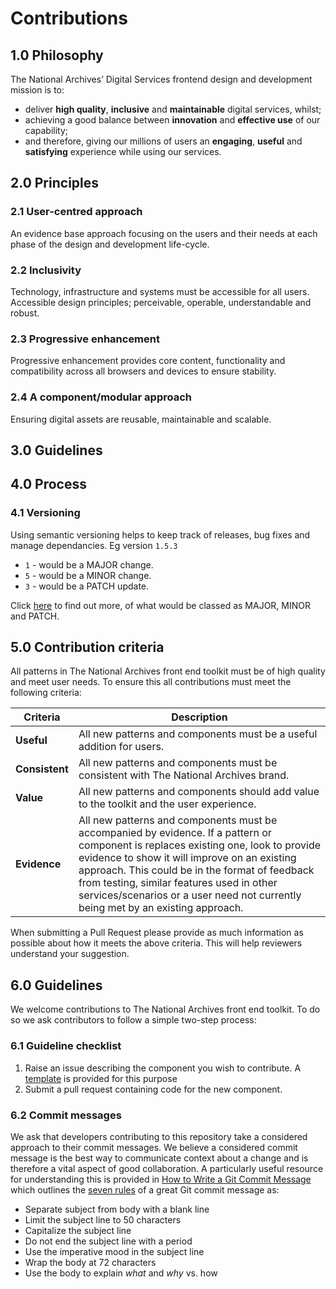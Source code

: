 # Contributions

## 1.0 Philosophy

The National Archives’ Digital Services frontend design and development mission is to:

- deliver **high quality**, **inclusive** and **maintainable** digital services, whilst;
- achieving a good balance between **innovation** and **effective use** of our capability;
- and therefore, giving our millions of users an **engaging**, **useful** and **satisfying** experience while using our services.

## 2.0 Principles

### 2.1 User-centred approach

An evidence base approach focusing on the users and their needs at each phase of the design and development life-cycle.

### 2.2 Inclusivity

Technology, infrastructure and systems must be accessible for all users. Accessible design principles; perceivable, operable, understandable and robust.

### 2.3 Progressive enhancement

Progressive enhancement provides core content, functionality and compatibility across all browsers and devices to ensure stability.

### 2.4 A component/modular approach

Ensuring digital assets are reusable, maintainable and scalable.

## 3.0 Guidelines

## 4.0 Process

### 4.1 Versioning

Using semantic versioning helps to keep track of releases, bug fixes and manage dependancies.
Eg version `1.5.3`

- `1` - would be a MAJOR change.
- `5` - would be a MINOR change.
- `3` - would be a PATCH update.

Click [here](https://semver.org) to find out more, of what would be classed as MAJOR, MINOR and PATCH.

## 5.0 Contribution criteria

All patterns in The National Archives front end toolkit must be of high quality and meet user needs. To ensure this all contributions must meet the following criteria:

| Criteria       | Description                                                                                                                                                                                                                                                                                                                                                            |
| -------------- | ---------------------------------------------------------------------------------------------------------------------------------------------------------------------------------------------------------------------------------------------------------------------------------------------------------------------------------------------------------------------- |
| **Useful**     | All new patterns and components must be a useful addition for users.                                                                                                                                                                                                                                                                                                   |
| **Consistent** | All new patterns and components must be consistent with The National Archives brand.                                                                                                                                                                                                                                                                                   |
| **Value**      | All new patterns and components should add value to the toolkit and the user experience.                                                                                                                                                                                                                                                                               |
| **Evidence**   | All new patterns and components must be accompanied by evidence. If a pattern or component is replaces existing one, look to provide evidence to show it will improve on an existing approach. This could be in the format of feedback from testing, similar features used in other services/scenarios or a user need not currently being met by an existing approach. |

When submitting a Pull Request please provide as much information as possible about how it meets the above criteria. This will help reviewers understand your suggestion.

## 6.0 Guidelines

We welcome contributions to The National Archives front end toolkit. To do so we ask contributors to follow a simple two-step process:

### 6.1 Guideline checklist

1. Raise an issue describing the component you wish to contribute. A [template](https://github.com/nationalarchives/tna-frontend-toolkit/issues/new?assignees=gtvj&labels=enhancement&template=new-component-for-the-national-archives-front-end-toolkit.md&title=) is provided for this purpose
2. Submit a pull request containing code for the new component.

### 6.2 Commit messages

We ask that developers contributing to this repository take a considered approach to their commit messages. We believe a considered commit message is the best way to communicate context about a change and is therefore a vital aspect of good collaboration. A particularly useful resource for understanding this is provided in [How to Write a Git Commit Message](https://chris.beams.io/posts/git-commit/) which outlines the [seven rules](https://chris.beams.io/posts/git-commit/#seven-rules) of a great Git commit message as:

- Separate subject from body with a blank line
- Limit the subject line to 50 characters
- Capitalize the subject line
- Do not end the subject line with a period
- Use the imperative mood in the subject line
- Wrap the body at 72 characters
- Use the body to explain _what_ and _why_ vs. how
